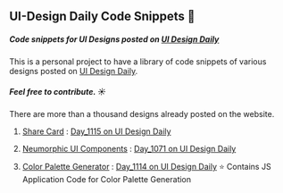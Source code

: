 ## UI-Design Daily Code Snippets 🌈

##### Code snippets for UI Designs posted on [UI Design Daily](https://uidesigndaily.com)

This is a personal project to have a library of code snippets of various designs posted on [UI Design Daily](https://uidesigndaily.com).

##### Feel free to contribute. ☀️
There are more than a thousand designs already posted on the website.




1.  [Share Card](https://github.com/ARitik/ui-design-daily-snippets/tree/master/day_1115) : [Day_1115 on UI Design Daily](https://uidesigndaily.com/posts/sketch-share-card-modal-pop-up-day-1115)

2. [Neumorphic UI Components](https://github.com/ARitik/ui-design-daily-snippets/tree/master/day_1071) : [Day_1071 on UI Design Daily](https://uidesigndaily.com/posts/sketch-neumorphic-ui-components-tab-button-day-1071)

3. [Color Palette Generator]() : [Day_1114 on UI Design Daily](https://uidesigndaily.com/posts/sketch-color-palette-generator-picker--day-1114)  ⭐️  Contains JS Application Code for Color Palette Generation